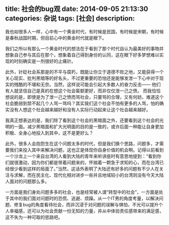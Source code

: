 title: 社会的bug观
date: 2014-09-05 21:13:30
categories: 杂说
tags: [社会]
description: 
---
我也如很多人一样，心中有一个黄金时代，有时候是民国，有时候是宋朝，有时候是春秋战国时期，但目前心中的黄金时代就是眼下。

我们之所以有那么一个黄金时代的想法在于看到了那个时代自认为最美好的事物并想象自己参与其后在那个，想象着自己得到身份的认同，这在眼下好多梦想难以实现的时刻确实是一剂很好的止痛针。

此外，针砭社会系那是的不平与腐朽，既能让你立于道德不败之地，又能获得一个关心现实、批判黑暗等的好名头，不过更重要的恐怕还是能够发泄一下心中对于现实的残酷的不堪和无奈。当然，这样说可能会引起大多数人的奋力反击——
他们有人就坚信自己是真的在想这个社会匾额更好，而非仅仅泄一己之愤。
而我恰恰想说的是，即使是为了泄一己之愤而骂社会，只要骂的合理，又有何妨，难道这个社会脆弱到禁不起几个人骂一骂吗？其实我们这个社会不怕有更多的人骂，怕的确实没有人想这个社会越来越好和没有人实际行动起来让这个社会越来越好。

我真正想表达的是，我们除了看到这个社会的黑暗面之外，还要看到这个社会的光明的一面。减少黑暗面和扩大光明面的目的是一致的，或许后面一种能让自身更加积极、全身心地投入到其中，这不是更好么？
<!--more-->
此外，很多人会抱怨生在这个问题太多的时代，但是我们换个思路，问题多，才需要我们来投入其中来解决问题，这也正是体现你自身价值的机会啊。记得以前看到一个沙龙上一个来自台湾的人看到大陆的青年来听讲座时有意思地提到：“看到你们就很激动，因为你们都是带着问题来的，怀揣着一颗急于求知的心，而在台湾已经很少看到这样的局面了。”当然，这话外表明了大陆还有好多的问题有不少人在关注与求解，而在民主化、现代化相对进步一些并且地域较小的台湾则没有今天大陆人面对的问题那么多。

一方面是我们身处问题多多的社会，也是经常被人谓“转型中的社会”，一方面是处于其中的我们面对问题时的恐慌、逃避、烦躁。从一个IT男的角度考量，以解决问题、修复bug的角度看待社会，而非沉浸于对问题的误解与惧怕，不光可以提升个人幸福感，还可以为社会贡献一份无知的力量，并从中体验责任感带来的满足感，这不失为一种可取的思路吧。
